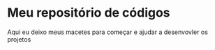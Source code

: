 # Meu repositório de códigos
Aqui eu deixo meus macetes para começar e ajudar a desenvovler os projetos

